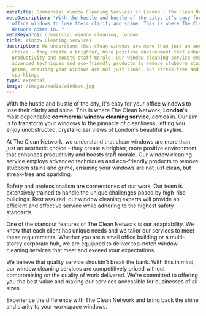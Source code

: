 ```yaml
---
metaTitle: Commercial Window Cleaning Services in London - The Clean Network
metaDescription: "With the hustle and bustle of the city, it’s easy for your
  office windows to lose their clarity and shine. This is where The Clean
  Network comes in. "
metaKeywords: commercial window cleaning, london
title: Window Cleaning Services
description: We understand that clean windows are more than just an aesthetic
  choice - they create a brighter, more positive environment that enhances
  productivity and boosts staff morale. Our window cleaning service employs
  advanced techniques and eco-friendly products to remove stubborn stains and
  grime, ensuring your windows are not just clean, but streak-free and
  sparkling.
type: external
image: /images/media/windows.jpg
---
```

With the hustle and bustle of the city, it's easy for your office windows to lose their clarity and shine. This is where The Clean Network, <strong>London</strong>'s most dependable <strong>commercial window cleaning service</strong>, comes in. Our aim is to transform your windows to the pinnacle of cleanliness, letting you enjoy unobstructed, crystal-clear views of London's beautiful skyline.

At The Clean Network, we understand that clean windows are more than just an aesthetic choice - they create a brighter, more positive environment that enhances productivity and boosts staff morale. Our window cleaning service employs advanced techniques and eco-friendly products to remove stubborn stains and grime, ensuring your windows are not just clean, but streak-free and sparkling.

Safety and professionalism are cornerstones of our work. Our team is extensively trained to handle the unique challenges posed by high-rise buildings. Rest assured, our window cleaning experts will provide an efficient and effective service while adhering to the highest safety standards.

One of the standout features of The Clean Network is our adaptability. We know that each client has unique needs and we tailor our services to meet these requirements. Whether you are a small office building or a multi-storey corporate hub, we are equipped to deliver top-notch window cleaning services that meet and exceed your expectations.

We believe that quality service shouldn't break the bank. With this in mind, our window cleaning services are competitively priced without compromising on the quality of work delivered. We're committed to offering you the best value and making our services accessible for businesses of all sizes.

Experience the difference with The Clean Network and bring back the shine and clarity to your workspace windows.